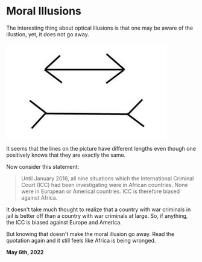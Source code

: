 # Moral Illusions

The interesting thing about optical illusions is that one may be aware of the illustion, yet, it does not go away.

![](lines.png)

It seems that the lines on the picture have different lengths even though one positively knows that they are exactly the same.

Now consider this statement:

> Until January 2016, all nine situations which the International Criminal Court (ICC) had been investigating were in African countries. None were in European or Americal countries. ICC is therefore biased against Africa.

It doesn't take much thought to realize that a country with war criminals in jail is better off than a country with war criminals at large. So, if anything, the ICC is biased against Europe and America.

But knowing that doesn't make the moral illusion go away. Read the quotation again and it still feels like Africa is being wronged.

**May 6th, 2022**
